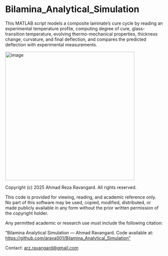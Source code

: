 # Bilamina_Analytical_Simulation
This MATLAB script models a composite laminate’s cure cycle by reading an experimental temperature profile, computing degree of cure, glass-transition temperature, evolving thermo-mechanical properties, thickness change, curvature, and final deflection, and compares the predicted deflection with experimental measurements.


<img width="412" height="408" alt="image" src="https://github.com/user-attachments/assets/bdcc6a2c-50ab-42ba-be5c-9b2da1f297e3" />









Copyright (c) 2025 Ahmad Reza Ravangard. All rights reserved.

This code is provided for viewing, reading, and academic reference only.  
No part of this software may be used, copied, modified, distributed, or made publicly available in any form without the prior written permission of the copyright holder.

Any permitted academic or research use *must* include the following citation:  

“Bilamina Analytical Simulation — Ahmad Ravangard. Code available at: https://github.com/arava001/Bilamina_Analytical_Simulation”

Contact: arz.ravangard@gmail.com  
